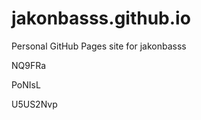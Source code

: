 # jakonbasss.github.io
Personal GitHub Pages site for jakonbasss




















































NQ9FRa


PoNIsL

U5US2Nvp
